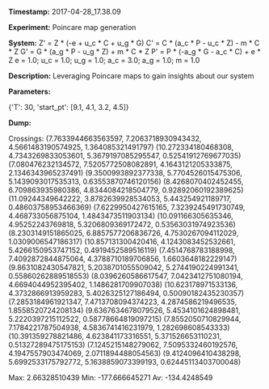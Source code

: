 **Timestamp:** 2017-04-28_17.38.09

**Experiment:** Poincare map generation

**System:**
Z' = Z * (-e + u_c * C + u_g * G) 
C' = C * (a_c * P - u_c * Z) - m * C * Z 
G' = G * (a_g * P - u_g * Z) + m * C * Z 
P' = P * (-a_g * G - a_c * C) + e * Z 
e = 1.0; u_c = 1.0; u_g = 1.0; a_c = 3.0; a_g = 1.0; m = 1.0

**Description:** Leveraging Poincare maps to gain insights about our system

**Parameters:**

{'T': 30, 'start_pt': [9.1, 4.1, 3.2, 4.5]}

**Dump:**



Crossings:
(7.7633944663563597, 7.2063718930943432, 4.5661483190574925, 1.364085321491797)
(10.272334180468308, 4.7343269833053601, 5.3679197085295547, 0.52541912769677035)
(7.080476232134572, 7.5205772508082891, 4.1643121205333875, 2.1346343965237491)
(9.3500993892377338, 5.7704526015475306, 5.1439093017535313, 0.63553870746120156)
(8.4268070402452455, 6.709863935980386, 4.8344084218504779, 0.92892060192389625)
(11.09244349642222, 3.8782639928534053, 5.443254921189717, 0.48603758953466369)
(7.6229950427615165, 7.3239245491730749, 4.468733056875104, 1.4843473511903134)
(10.091166305635346, 4.95252243769818, 5.3206809369172472, 0.53563031974923536)
(8.2303149151865025, 6.8857577206836726, 4.7530267094112029, 1.0309006547186317)
(10.857131300420416, 4.1243083452532661, 5.4266150953747152, 0.4919452589516119)
(7.4514768783188998, 7.4092872844875064, 4.3788710189706856, 1.6603648182229147)
(9.8631082430547821, 5.2038701055509042, 5.2744190224991341, 0.55860262889518553)
(8.0396260586617547, 7.0423412751080194, 4.6694044952395402, 1.1486281709907038)
(10.623178971533136, 4.3732866913959283, 5.4026325127186494, 0.50090182435230357)
(7.2853184961921347, 7.4713708094374223, 4.2874586219496535, 1.8558520724208134)
(9.6367634678079526, 5.4534101624898481, 5.2220397215112522, 0.58778664819097215)
(7.8552050710829944, 7.1784221787504938, 4.5836741416231979, 1.282698608543333)
(10.391359278821486, 4.623841173316551, 5.371526653110231, 0.51327289475175153)
(7.1245215148279062, 7.5095332460192576, 4.1947557903474069, 2.0711894488054563)
(9.4124096410438298, 5.6992533175792772, 5.1638859073399193, 0.62445113403700048)

Max:
2.66328510439
Min:
-177.666645271
Av:
-134.4248549